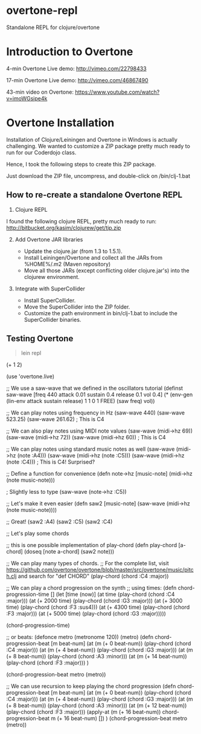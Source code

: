 overtone-repl
=============

Standalone REPL for clojure/overtone


Introduction to Overtone
========================

4-min Overtone Live demo:
http://vimeo.com/22798433

17-min Overtone Live demo:
http://vimeo.com/46867490

43-min video on Overtone:
https://www.youtube.com/watch?v=imoWGsipe4k


Overtone Installation
=====================

Installation of Clojure/Leiningen and Overtone in Windows is actually challenging.
We wanted to customize a ZIP package pretty much ready to run for our Coderdojo class.

Hence, I took the following steps to create this ZIP package.

Just download the ZIP file, uncompress, and double-click on /bin/clj-1.bat


How to re-create a standalone Overtone REPL
-------------------------------------------

1) Clojure REPL

I found the following clojure REPL, pretty much ready to run:
http://bitbucket.org/kasim/clojurew/get/tip.zip

2) Add Overtone JAR libraries

	<ul>

	<li>Update the clojure.jar (from 1.3 to 1.5.1).</li>
	<li>Install Leiningen/Overtone and collect all the JARs from %HOME%/.m2 (Maven repository)</li>
	<li>Move all those JARs (except conflicting older clojure.jar's) into the clojurew environment.</li>
	</ul>

3) Integrate with SuperCollider

	<ul>
	<li>Install SuperCollider.</li>
	<li>Move the SuperCollider into the ZIP folder.</li>
	<li>Customize the path environment in bin/clj-1.bat to include the SuperCollider binaries.</li>
	</ul>


Testing Overtone
----------------

> lein repl

(+ 1 2)

(use 'overtone.live)

;; We use a saw-wave that we defined in the oscillators tutorial
(definst saw-wave [freq 440 attack 0.01 sustain 0.4 release 0.1 vol 0.4] 
(* (env-gen (lin-env attack sustain release) 1 1 0 1 FREE)
(saw freq)
vol))

;; We can play notes using frequency in Hz
(saw-wave 440)
(saw-wave 523.25)
(saw-wave 261.62) ; This is C4

;; We can also play notes using MIDI note values
(saw-wave (midi->hz 69))
(saw-wave (midi->hz 72))
(saw-wave (midi->hz 60)) ; This is C4

;; We can play notes using standard music notes as well
(saw-wave (midi->hz (note :A4)))
(saw-wave (midi->hz (note :C5)))
(saw-wave (midi->hz (note :C4))) ; This is C4! Surprised?

;; Define a function for convenience
(defn note->hz [music-note]
(midi->hz (note music-note)))

; Slightly less to type 
(saw-wave (note->hz :C5))

;; Let's make it even easier
(defn saw2 [music-note]
(saw-wave (midi->hz (note music-note))))

;; Great!
(saw2 :A4)
(saw2 :C5)
(saw2 :C4)

;; Let's play some chords


;; this is one possible implementation of play-chord
(defn play-chord [a-chord]
(doseq [note a-chord] (saw2 note)))

;; We can play many types of chords.
;; For the complete list, visit https://github.com/overtone/overtone/blob/master/src/overtone/music/pitch.clj and search for "def CHORD"
(play-chord (chord :C4 :major))

;; We can play a chord progression on the synth
;; using times:
(defn chord-progression-time []
(let [time (now)]
(at time (play-chord (chord :C4 :major)))
(at (+ 2000 time) (play-chord (chord :G3 :major)))
(at (+ 3000 time) (play-chord (chord :F3 :sus4)))
(at (+ 4300 time) (play-chord (chord :F3 :major)))
(at (+ 5000 time) (play-chord (chord :G3 :major)))))

(chord-progression-time)

;; or beats:
(defonce metro (metronome 120))
(metro)
(defn chord-progression-beat [m beat-num]
(at (m (+ 0 beat-num)) (play-chord (chord :C4 :major)))
(at (m (+ 4 beat-num)) (play-chord (chord :G3 :major)))
(at (m (+ 8 beat-num)) (play-chord (chord :A3 :minor)))
(at (m (+ 14 beat-num)) (play-chord (chord :F3 :major))) 
)

(chord-progression-beat metro (metro))

;; We can use recursion to keep playing the chord progression
(defn chord-progression-beat [m beat-num]
(at (m (+ 0 beat-num)) (play-chord (chord :C4 :major)))
(at (m (+ 4 beat-num)) (play-chord (chord :G3 :major)))
(at (m (+ 8 beat-num)) (play-chord (chord :A3 :minor)))
(at (m (+ 12 beat-num)) (play-chord (chord :F3 :major)))
(apply-at (m (+ 16 beat-num)) chord-progression-beat m (+ 16 beat-num) [])
)
(chord-progression-beat metro (metro))

 